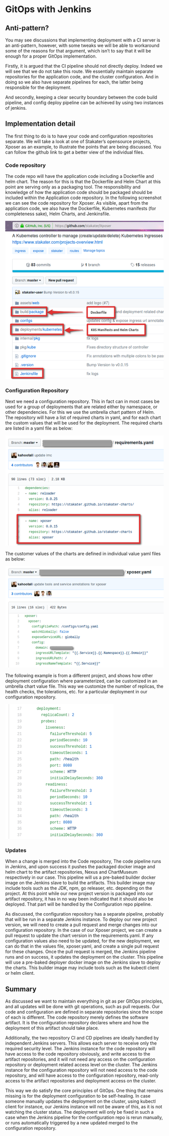 # GitOps with Jenkins

## Anti-pattern?

You may see discussions that implementing deployment with a CI server is an anti-pattern, however, with some tweaks we will be able to workaround some of the reasons for that argument, which isn’t to say that it will be enough for a proper GitOps implementation.

Firstly, it is argued that the CI pipeline should not directly deploy. Indeed we will see that we do not take this route. We essentially maintain separate repositories for the application code, and the cluster configuration. And in doing so we also have separate pipelines for each, the latter being responsible for the deployment.

And secondly, keeping a clear security boundary between the code build pipeline, and config deploy pipeline can be achieved by using two instances of jenkins.

## Implementation detail

The first thing to do is to have your code and configuration repositories separate. We will take a look at one of Stakater’s opensource projects, Xposer as an example, to illustrate the points that are being discussed. You can follow the github link to get a better view of the individual files.

### Code repository

The code repo will have the application code including a Dockerfile and helm chart. The reason for this is that the Dockerfile and Helm Chart at this point are serving only as a packaging tool. The responsibility and knowledge of how the application code should be packaged should be included within the Application code repository. In the following screenshot we can see the code repository for Xposer. As visible, apart from the application code, we also have the Dockerfile, Kubernetes manifests (for completeness sake), Helm Charts, and Jenkinsfile.

![Core Repository](./image/xposer-repo.png)

### Configuration Repository

Next we need a configuration repository. This in fact can in most cases be used for a group of deployments that are related either by namespace, or other dependencies. For this we use the umbrella chart pattern of Helm. The repository will have a list of required charts in yaml, and for each chart the custom values that will be used for the deployment. The required charts are listed in a yaml file as below:

![Helm Chart Requirements](./image/xposer-requirements.png)

The customer values of the charts are defined in individual value yaml files as below:

![Helm Chart Values](./image/xposer-values.png)

The following example is from a different project, and shows how other deployment configuration where parameterized, can be customized in an umbrella chart value file. This way we customize the number of replicas, the health checks, the tolerations, etc. for a particular deployment in our configuration repository.

![Other Chart Values](./image/other-values.png)

### Updates

When a change is merged into the Code repository, The code pipeline runs in Jenkins, and upon success it pushes the packaged docker image and helm chart to the artifact repositories, Nexus and ChartMuseum respectively in our case. This pipeline will us a pre-baked builder docker image on the Jenkins slave to build the artifacts. This builder image may include tools such as the JDK, npm, go releaser, etc. depending on the project. At this point while our new project version is packaged into our artifact repository, it has in no way been indicated that it should also be deployed. That part will be handled by the Configuration repo pipeline.

As discussed, the configuration repository has a separate pipeline, probably that will be run in a separate Jenkins instance. To deploy our new project version, we will need to create a pull request and merge changes into our configuration repository. In the case of our Xposer project, we can create a pull request to update the chart version in the requirements.yaml. If any configuration values also need to be updated, for the new deployment, we can do that in the values file, xposer.yaml, and create a single pull request for these changes. Once the pull request is merged, the Jenkins pipeline runs and on success, it updates the deployment on the cluster. This pipeline will use a pre-baked deployer docker image on the Jenkins slave to deploy the charts. This builder image may include tools such as the kubectl client or helm client.

## Summary
As discussed we want to maintain everything in git as per GItOps principles, and all updates will be done with git operations, such as pull requests. Our code and configuration are defined in separate repositories since the scope of each is different. The code repository merely defines the software artifact. It is the configuration repository declares where and how the deployment of this artifact should take place.

Additionally, the two repository CI and CD pipelines are ideally handled by independent Jenkins servers. This allows each server to receive only the required security level. The Jenkins instance for the code repository will have access to the code repository obviously, and write access to the artifact repositories, and it will not need any access on the configuration repository or deployment related access level on the cluster. The Jenkins instance for the configuration repository will not need access to the code repository, and will have access to the configuration repository, read-only access to the artifact repositories and deployment access on the cluster.

This way we do satisfy the core principles of GitOps. One thing that remains missing is for the deployment configuration to be self-healing. In case someone manually updates the deployment on the cluster, using kubectl client for instance, our Jenkins instance will not be aware of this, as it is not watching the cluster status. The deployment will only be fixed in such a case when the Jenkins pipeline for the configuration repo is rerun manually, or runs automatically triggered by a new updated merged to the configuration repository.